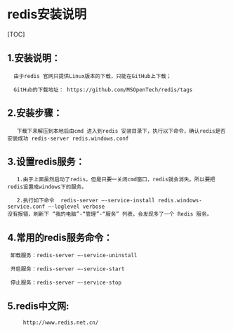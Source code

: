 # redis安装说明

[TOC]

## 1.安装说明：

```
  由于redis 官网只提供Linux版本的下载，只能在GitHub上下载；

  GitHub的下载地址： https://github.com/MSOpenTech/redis/tags

```

## 2.安装步骤：

```
   下载下来解压到本地后由cmd 进入到redis 安装目录下，执行以下命令，确认redis是否安装成功 redis-server redis.windows.conf
```

## 3.设置redis服务：

```
   1.由于上面虽然启动了redis，但是只要一关闭cmd窗口，redis就会消失。所以要把redis设置成windows下的服务。

   2.执行如下命令  redis-server –-service-install redis.windows-service.conf –-loglevel verbose 
没有报错，刷新下 “我的电脑”-“管理”-“服务” 列表，会发现多了一个 Redis 服务。

```

## 4.常用的redis服务命令：

```
 卸载服务：redis-server –-service-uninstall

 开启服务：redis-server –-service-start

 停止服务：redis-server –-service-stop

```

##  5.redis中文网:  

```http
     http://www.redis.net.cn/
```

